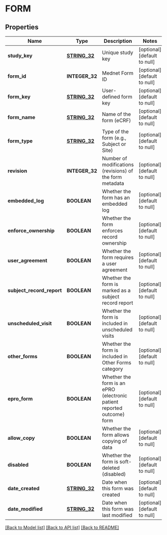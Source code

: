 # FORM

## Properties
Name | Type | Description | Notes
------------ | ------------- | ------------- | -------------
**study_key** | [**STRING_32**](STRING_32.md) | Unique study key | [optional] [default to null]
**form_id** | **INTEGER_32** | Mednet Form ID | [optional] [default to null]
**form_key** | [**STRING_32**](STRING_32.md) | User-defined form key | [optional] [default to null]
**form_name** | [**STRING_32**](STRING_32.md) | Name of the form (eCRF) | [optional] [default to null]
**form_type** | [**STRING_32**](STRING_32.md) | Type of the form (e.g., Subject or Site) | [optional] [default to null]
**revision** | **INTEGER_32** | Number of modifications (revisions) of the form metadata | [optional] [default to null]
**embedded_log** | **BOOLEAN** | Whether the form has an embedded log | [optional] [default to null]
**enforce_ownership** | **BOOLEAN** | Whether the form enforces record ownership | [optional] [default to null]
**user_agreement** | **BOOLEAN** | Whether the form requires a user agreement | [optional] [default to null]
**subject_record_report** | **BOOLEAN** | Whether the form is marked as a subject record report | [optional] [default to null]
**unscheduled_visit** | **BOOLEAN** | Whether the form is included in unscheduled visits | [optional] [default to null]
**other_forms** | **BOOLEAN** | Whether the form is included in Other Forms category | [optional] [default to null]
**epro_form** | **BOOLEAN** | Whether the form is an ePRO (electronic patient reported outcome) form | [optional] [default to null]
**allow_copy** | **BOOLEAN** | Whether the form allows copying of data | [optional] [default to null]
**disabled** | **BOOLEAN** | Whether the form is soft-deleted (disabled) | [optional] [default to null]
**date_created** | [**STRING_32**](STRING_32.md) | Date when this form was created | [optional] [default to null]
**date_modified** | [**STRING_32**](STRING_32.md) | Date when this form was last modified | [optional] [default to null]

[[Back to Model list]](../README.md#documentation-for-models) [[Back to API list]](../README.md#documentation-for-api-endpoints) [[Back to README]](../README.md)


